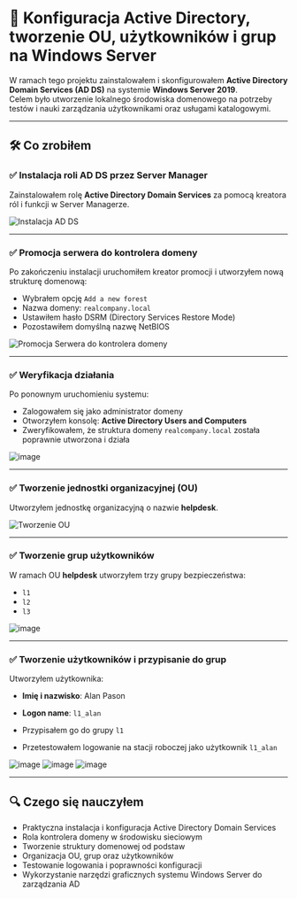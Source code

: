 # 🧩 Konfiguracja Active Directory, tworzenie OU, użytkowników i grup na Windows Server

W ramach tego projektu zainstalowałem i skonfigurowałem **Active Directory Domain Services (AD DS)** na systemie **Windows Server 2019**.  
Celem było utworzenie lokalnego środowiska domenowego na potrzeby testów i nauki zarządzania użytkownikami oraz usługami katalogowymi.

---

## 🛠️ Co zrobiłem

### ✅ Instalacja roli AD DS przez Server Manager

Zainstalowałem rolę **Active Directory Domain Services** za pomocą kreatora ról i funkcji w Server Managerze.

![Instalacja AD DS](https://github.com/user-attachments/assets/54bf5c0e-605c-452e-b3c6-214e5c2b3ecc)

---

### ✅ Promocja serwera do kontrolera domeny

Po zakończeniu instalacji uruchomiłem kreator promocji i utworzyłem nową strukturę domenową:

- Wybrałem opcję `Add a new forest`
- Nazwa domeny: `realcompany.local`
- Ustawiłem hasło DSRM (Directory Services Restore Mode)
- Pozostawiłem domyślną nazwę NetBIOS

![Promocja Serwera do kontrolera domeny](https://github.com/user-attachments/assets/374790fe-a7dc-4f5f-aea1-0c62e24a47a4)

---

### ✅ Weryfikacja działania

Po ponownym uruchomieniu systemu:

- Zalogowałem się jako administrator domeny
- Otworzyłem konsolę: **Active Directory Users and Computers**
- Zweryfikowałem, że struktura domeny `realcompany.local` została poprawnie utworzona i działa

![image](https://github.com/user-attachments/assets/eb598d5c-218d-4d76-a969-f7f24394f874)

---

### ✅ Tworzenie jednostki organizacyjnej (OU)

Utworzyłem jednostkę organizacyjną o nazwie **helpdesk**.

![Tworzenie OU](https://github.com/user-attachments/assets/8c1e6948-854e-4020-87e3-73a33da809b3)

---

### ✅ Tworzenie grup użytkowników

W ramach OU **helpdesk** utworzyłem trzy grupy bezpieczeństwa:

- `l1`
- `l2`
- `l3`

![image](https://github.com/user-attachments/assets/18f6a285-8bd1-4da4-b5d7-93237d5ddb59)

---

### ✅ Tworzenie użytkowników i przypisanie do grup

Utworzyłem użytkownika:

- **Imię i nazwisko**: Alan Pason
- **Logon name**: `l1_alan`

- Przypisałem go do grupy `l1`
- Przetestowałem logowanie na stacji roboczej jako użytkownik `l1_alan`

![image](https://github.com/user-attachments/assets/c30273f1-8555-4a63-bc3e-9e26adc0171f)
![image](https://github.com/user-attachments/assets/58e172be-980f-4fe1-aff2-cb3a3a9d3aa4)
![image](https://github.com/user-attachments/assets/6f7af19e-e7a6-4283-a9b9-950fbc1f2fe6)

---

## 🔍 Czego się nauczyłem

- Praktyczna instalacja i konfiguracja Active Directory Domain Services
- Rola kontrolera domeny w środowisku sieciowym
- Tworzenie struktury domenowej od podstaw
- Organizacja OU, grup oraz użytkowników
- Testowanie logowania i poprawności konfiguracji
- Wykorzystanie narzędzi graficznych systemu Windows Server do zarządzania AD

